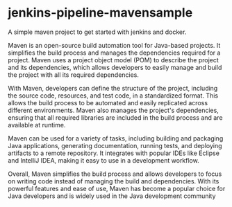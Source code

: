 # jenkins-pipeline-mavensample

A simple maven project to get started with jenkins and docker.

Maven is an open-source build automation tool for Java-based projects. It simplifies the build process and manages the dependencies required for a project. Maven uses a project object model (POM) to describe the project and its dependencies, which allows developers to easily manage and build the project with all its required dependencies.

With Maven, developers can define the structure of the project, including the source code, resources, and test code, in a standardized format. This allows the build process to be automated and easily replicated across different environments. Maven also manages the project's dependencies, ensuring that all required libraries are included in the build process and are available at runtime.

Maven can be used for a variety of tasks, including building and packaging Java applications, generating documentation, running tests, and deploying artifacts to a remote repository. It integrates with popular IDEs like Eclipse and IntelliJ IDEA, making it easy to use in a development workflow.

Overall, Maven simplifies the build process and allows developers to focus on writing code instead of managing the build and dependencies. With its powerful features and ease of use, Maven has become a popular choice for Java developers and is widely used in the Java development community
